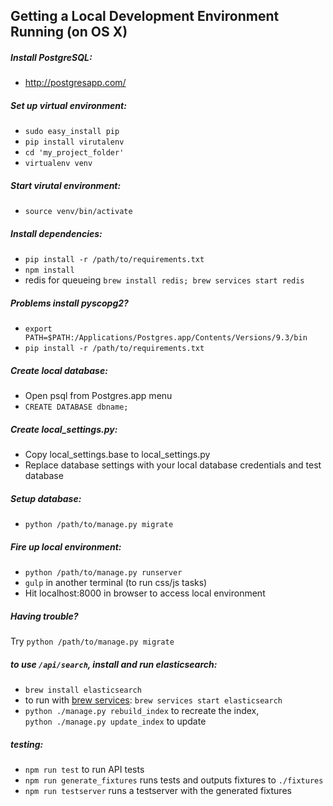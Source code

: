## Getting a Local Development Environment Running (on OS X)

##### Install PostgreSQL:
* http://postgresapp.com/

##### Set up virtual environment:
* `sudo easy_install pip`
* `pip install virutalenv`
* `cd 'my_project_folder'`
* `virtualenv venv`

##### Start virutal environment:
* `source venv/bin/activate`

##### Install dependencies:
* `pip install -r /path/to/requirements.txt`
* `npm install`
* redis for queueing `brew install redis; brew services start redis`


##### Problems install pyscopg2?
* `export PATH=$PATH:/Applications/Postgres.app/Contents/Versions/9.3/bin`
* `pip install -r /path/to/requirements.txt`

##### Create local database:
* Open psql from Postgres.app menu
* `CREATE DATABASE dbname;`

##### Create local_settings.py:
* Copy local_settings.base to local_settings.py
* Replace database settings with your local database credentials and test database

##### Setup database:
* `python /path/to/manage.py migrate`

##### Fire up local environment:
* `python /path/to/manage.py runserver`
* `gulp` in another terminal (to run css/js tasks)
* Hit localhost:8000 in browser to access local environment

##### Having trouble?
Try `python /path/to/manage.py migrate`

##### to use `/api/search`, install and run elasticsearch:
* `brew install elasticsearch`
* to run with [brew services](https://github.com/Homebrew/homebrew-services): `brew services start elasticsearch`
* `python ./manage.py rebuild_index` to recreate the index,  
  `python ./manage.py update_index` to update

##### testing:
* `npm run test` to run API tests
* `npm run generate_fixtures` runs tests and outputs fixtures to `./fixtures`
* `npm run testserver` runs a testserver with the generated fixtures
